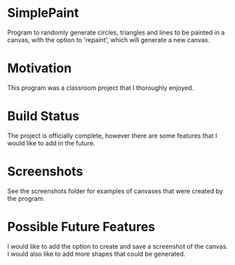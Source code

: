 # SimplePaint
Program to randomly generate circles, triangles and lines to be painted in a canvas, with the option to 'repaint', which will generate a new canvas.
# Motivation
This program was a classroom project that I thoroughly enjoyed.
# Build Status
The project is officially complete, however there are some features that I would like to add in the future.
# Screenshots
See the screenshots folder for examples of canvases that were created by the program.
# Possible Future Features
I would like to add the option to create and save a screenshot of the canvas.
I would also like to add more shapes that could be generated.
